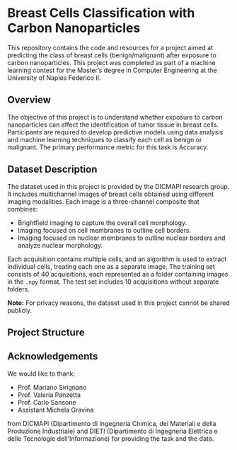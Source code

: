 # Breast Cells Classification with Carbon Nanoparticles

This repository contains the code and resources for a project aimed at predicting the class of breast cells (benign/malignant) after exposure to carbon nanoparticles. This project was completed as part of a machine learning contest for the Master’s degree in Computer Engineering at the University of Naples Federico II.

## Overview

The objective of this project is to understand whether exposure to carbon nanoparticles can affect the identification of tumor tissue in breast cells. Participants are required to develop predictive models using data analysis and machine learning techniques to classify each cell as benign or malignant. The primary performance metric for this task is Accuracy.

## Dataset Description

The dataset used in this project is provided by the DICMAPI research group. It includes multichannel images of breast cells obtained using different imaging modalities. Each image is a three-channel composite that combines:

- Brightfield imaging to capture the overall cell morphology.
- Imaging focused on cell membranes to outline cell borders.
- Imaging focused on nuclear membranes to outline nuclear borders and analyze nuclear morphology.

Each acquisition contains multiple cells, and an algorithm is used to extract individual cells, treating each one as a separate image. The training set consists of 40 acquisitions, each represented as a folder containing images in the `.npy` format. The test set includes 10 acquisitions without separate folders.

**Note:** For privacy reasons, the dataset used in this project cannot be shared publicly.

## Project Structure

## Acknowledgements

We would like to thank:
- Prof. Mariano Sirignano
- Prof. Valeria Panzetta
- Prof. Carlo Sansone
- Assistant Michela Gravina

from DICMAPI (Dipartimento di Ingegneria Chimica, dei Materiali e della Produzione Industriale) and DIETI (Dipartimento di Ingegneria Elettrica e delle Tecnologie dell'Informazione) for providing the task and the data.
